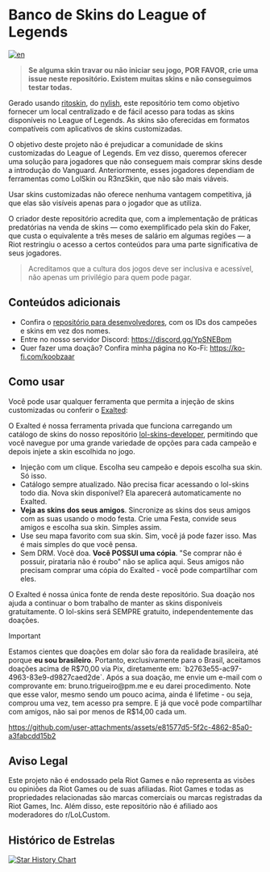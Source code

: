 # Banco de Skins do League of Legends

[![en](https://img.shields.io/badge/lang-en-red.svg)](https://github.com/koobzaar/lol-skins/blob/master/README.md)

> **Se alguma skin travar ou não iniciar seu jogo, POR FAVOR, crie uma issue neste repositório. Existem muitas skins e não conseguimos testar todas.**

Gerado usando [ritoskin](https://github.com/nylish/ritoskin), do [nylish](https://github.com/nylish), este repositório tem como objetivo fornecer um local centralizado e de fácil acesso para todas as skins disponíveis no League of Legends. As skins são oferecidas em formatos compatíveis com aplicativos de skins customizadas.

O objetivo deste projeto não é prejudicar a comunidade de skins customizadas do League of Legends. Em vez disso, queremos oferecer uma solução para jogadores que não conseguem mais comprar skins desde a introdução do Vanguard. Anteriormente, esses jogadores dependiam de ferramentas como LolSkin ou R3nzSkin, que não são mais viáveis.

Usar skins customizadas não oferece nenhuma vantagem competitiva, já que elas são visíveis apenas para o jogador que as utiliza.

O criador deste repositório acredita que, com a implementação de práticas predatórias na venda de skins — como exemplificado pela skin do Faker, que custa o equivalente a três meses de salário em algumas regiões — a Riot restringiu o acesso a certos conteúdos para uma parte significativa de seus jogadores.

> Acreditamos que a cultura dos jogos deve ser inclusiva e acessível, não apenas um privilégio para quem pode pagar.

## Conteúdos adicionais

- Confira o [repositório para desenvolvedores](https://github.com/koobzaar/lol-skins-developer), com os IDs dos campeões e skins em vez dos nomes.
- Entre no nosso servidor Discord: https://discord.gg/YpSNEBpm
- Quer fazer uma doação? Confira minha página no Ko-Fi: https://ko-fi.com/koobzaar

## Como usar

Você pode usar qualquer ferramenta que permita a injeção de skins customizadas ou conferir o [Exalted](https://ko-fi.com/koobzaar):

O Exalted é nossa ferramenta privada que funciona carregando um catálogo de skins do nosso repositório [lol-skins-developer](https://github.com/koobzaar/lol-skins-developer), permitindo que você navegue por uma grande variedade de opções para cada campeão e depois injete a skin escolhida no jogo.

- Injeção com um clique. Escolha seu campeão e depois escolha sua skin. Só isso.
- Catálogo sempre atualizado. Não precisa ficar acessando o lol-skins todo dia. Nova skin disponível? Ela aparecerá automaticamente no Exalted.
- **Veja as skins dos seus amigos**. Sincronize as skins dos seus amigos com as suas usando o modo festa. Crie uma Festa, convide seus amigos e escolha sua skin. Simples assim.
- Use seu mapa favorito com sua skin. Sim, você já pode fazer isso. Mas é mais simples do que você pensa.
- Sem DRM. Você doa. **Você POSSUI uma cópia**. "Se comprar não é possuir, pirataria não é roubo" não se aplica aqui. Seus amigos não precisam comprar uma cópia do Exalted - você pode compartilhar com eles.

O Exalted é nossa única fonte de renda deste repositório. Sua doação nos ajuda a continuar o bom trabalho de manter as skins disponíveis gratuitamente. O lol-skins será SEMPRE gratuito, independentemente das doações.

> [!IMPORTANT]
> Estamos cientes que doações em dolar são fora da realidade brasileira, até porque **eu sou brasileiro**. Portanto, exclusivamente para o Brasil, aceitamos doações acima de R$70,00 via Pix, diretamente em: `b2763e55-ac97-4963-83e9-d9827caed2de`. Após a sua doação, me envie um e-mail com o comprovante em: bruno.trigueiro@pm.me e eu darei procedimento. Note que esse valor, mesmo sendo um pouco acima, ainda é lifetime - ou seja, comprou uma vez, tem acesso pra sempre. E já que você pode compartilhar com amigos, não sai por menos de R$14,00 cada um.





https://github.com/user-attachments/assets/e81577d5-5f2c-4862-85a0-a3fabcdd15b2





## Aviso Legal

Este projeto não é endossado pela Riot Games e não representa as visões ou opiniões da Riot Games ou de suas afiliadas. Riot Games e todas as propriedades relacionadas são marcas comerciais ou marcas registradas da Riot Games, Inc. Além disso, este repositório não é afiliado aos moderadores do r/LoLCustom.

## Histórico de Estrelas

<a href="https://star-history.com/#koobzaar/lol-skins&Date">
 <picture>
   <source media="(prefers-color-scheme: dark)" srcset="https://api.star-history.com/svg?repos=koobzaar/lol-skins&type=Date&theme=dark" />
   <source media="(prefers-color-scheme: light)" srcset="https://api.star-history.com/svg?repos=koobzaar/lol-skins&type=Date" />
   <img alt="Star History Chart" src="https://api.star-history.com/svg?repos=koobzaar/lol-skins&type=Date" />
 </picture>
</a>
